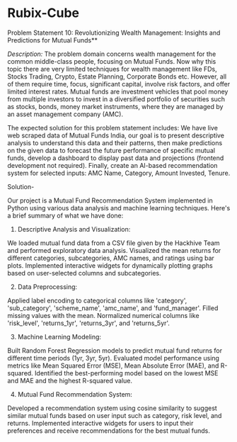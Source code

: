 # Rubix-Cube

Problem Statement 10: Revolutionizing Wealth Management: Insights and Predictions for Mutual Funds**


*Description:* The problem domain concerns wealth management for the common middle-class people, focusing on Mutual Funds. Now why this topic there are very limited techniques for wealth management like FDs, Stocks Trading, Crypto, Estate Planning, Corporate Bonds etc. However, all of them require time, focus, significant capital, involve risk factors, and offer limited interest rates. Mutual funds are investment vehicles that pool money from multiple investors to invest in a diversified portfolio of securities such as stocks, bonds, money market instruments, where they are managed by an asset management company (AMC).

The expected solution for this problem statement includes: We have live web scraped data of Mutual Funds India, our goal is to present descriptive analysis to understand this data and their patterns, then make predictions on the given data to forecast the future performance of specific mutual funds, develop a dashboard to display past data and projections (frontend development not required). Finally, create an AI-based recommendation system for selected inputs: AMC Name, Category, Amount Invested, Tenure.


Solution-

Our project is a Mutual Fund Recommendation System implemented in Python using various data analysis and machine learning techniques. Here's a brief summary of what we have done:

1. Descriptive Analysis and Visualization:

We loaded mutual fund data from a CSV file given by the Hackhive Team and performed exploratory data analysis.
Visualized the mean returns for different categories, subcategories, AMC names, and ratings using bar plots.
Implemented interactive widgets for dynamically plotting graphs based on user-selected columns and subcategories.

2. Data Preprocessing:

Applied label encoding to categorical columns like 'category', 'sub_category', 'scheme_name', 'amc_name', and 'fund_manager'.
Filled missing values with the mean.
Normalized numerical columns like 'risk_level', 'returns_1yr', 'returns_3yr', and 'returns_5yr'.

3. Machine Learning Modeling:

Built Random Forest Regression models to predict mutual fund returns for different time periods (1yr, 3yr, 5yr).
Evaluated model performance using metrics like Mean Squared Error (MSE), Mean Absolute Error (MAE), and R-squared.
Identified the best-performing model based on the lowest MSE and MAE and the highest R-squared value.

4. Mutual Fund Recommendation System:

Developed a recommendation system using cosine similarity to suggest similar mutual funds based on user input such as category, risk level, and returns.
Implemented interactive widgets for users to input their preferences and receive recommendations for the best mutual funds.
